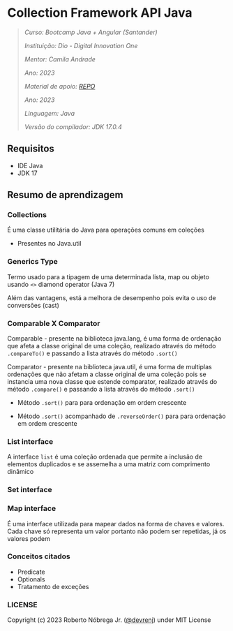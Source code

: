 # Collection Framework API Java

> *Curso: Bootcamp Java + Angular (Santander)*
> 
> *Instituição: Dio - Digital Innovation One*
> 
> *Mentor: Camila Andrade*
> 
> *Ano: 2023*
> 
> *Material de apoio: [REPO](https://github.com/cami-la/collections-java-api-2023)*
> 
> *Ano: 2023*
> 
> *Linguagem: Java*
> 
> *Versão do compilador: JDK 17.0.4*

## Requisitos

- IDE Java
- JDK 17

## Resumo de aprendizagem

### Collections

É uma classe utilitária do Java para operações comuns em coleções

- Presentes no Java.util

### Generics Type

Termo usado para a tipagem de uma determinada lista, map ou objeto usando `<>` diamond operator (Java 7)

Além das vantagens, está a melhora de desempenho pois evita o uso de conversões (cast)

### Comparable X Comparator

Comparable - presente na biblioteca java.lang, é uma forma de ordenação que afeta a classe original de uma coleção, realizado através do método `.compareTo()` e passando a lista através do método `.sort()`

Comparator - presente na biblioteca java.util, é uma forma de multiplas ordenações que não afetam a classe original de uma coleção pois se instancia uma nova classe que estende comparator, realizado através do método `.compare()` e passando a lista através do método `.sort()`

- Método `.sort()` para para ordenação em ordem crescente

- Método `.sort()` acompanhado de `.reverseOrder()` para para ordenação em ordem crescente

### List interface

A interface `list` é uma coleção ordenada que permite a inclusão de elementos duplicados e se assemelha a uma matriz com comprimento dinâmico

### Set interface

### Map interface

É uma interface utilizada para mapear dados na forma de chaves e valores. Cada chave só representa um valor portanto não podem ser repetidas, já os valores podem

### Conceitos citados

- Predicate
- Optionals
- Tratamento de exceções

### LICENSE

Copyright (c) 2023 Roberto Nóbrega Jr. ([@devrenj](https://www.github.com/devrenj)) under MIT License
